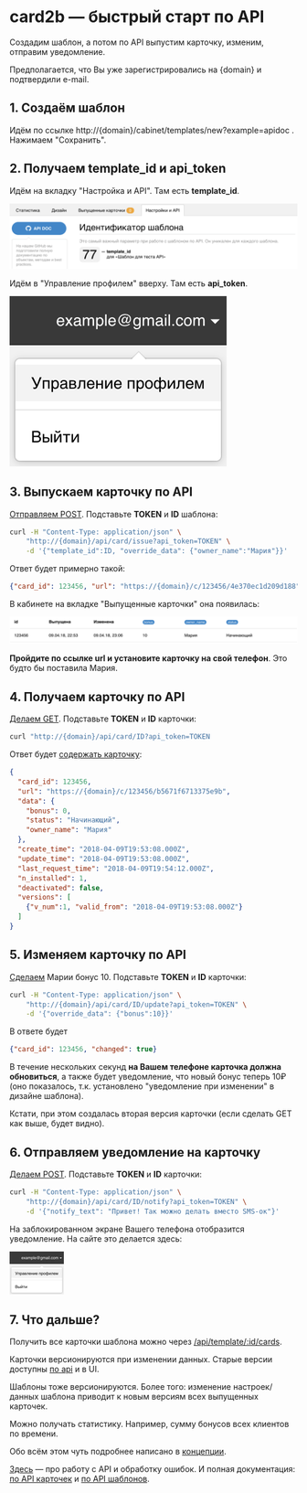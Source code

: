 # card2b — быстрый старт по API

Создадим шаблон, а потом по API выпустим карточку, изменим, отправим уведомление.

Предполагается, что Вы уже зарегистрировались на {domain} и подтвердили e-mail.


## 1. Создаём шаблон

Идём по ссылке http://{domain}/cabinet/templates/new?example=apidoc . 
Нажимаем "Сохранить".


## 2. Получаем template_id и api_token

Идём на вкладку "Настройка и API". Там есть **template_id**.

![template_id](../img/screen_quickstart_id.png)

Идём в "Управление профилем" вверху. Там есть **api_token**.

![profile](../img/screen_quickstart_profile.png)


## 3. Выпускаем карточку по API

[Отправляем POST](./cards.md#api_card_issue). Подставьте **TOKEN** и **ID** шаблона:

```bash
curl -H "Content-Type: application/json" \
    "http://{domain}/api/card/issue?api_token=TOKEN" \
    -d '{"template_id":ID, "override_data": {"owner_name":"Мария"}}'
```  

Ответ будет примерно такой:

```json
{"card_id": 123456, "url": "https://{domain}/c/123456/4e370ec1d209d188"}
```

В кабинете на вкладке "Выпущенные карточки" она появилась: 

![issued card](../img/screen_quickstart_ui1.png)

**Пройдите по ссылке url и установите карточку на свой телефон**. Это будто бы поставила Мария. 


## 4. Получаем карточку по API

[Делаем GET](./cards.md#api_card_get). Подставьте **TOKEN** и **ID** карточки: 

```bash
curl "http://{domain}/api/card/ID?api_token=TOKEN
```

Ответ будет [содержать карточку](./working-with-api.md#card):

```json
{
  "card_id": 123456,
  "url": "https://{domain}/c/123456/b5671f6713375e9b",
  "data": {
    "bonus": 0,
    "status": "Начинающий",
    "owner_name": "Мария"
  },
  "create_time": "2018-04-09T19:53:08.000Z",
  "update_time": "2018-04-09T19:53:08.000Z",
  "last_request_time": "2018-04-09T19:54:12.000Z",
  "n_installed": 1,
  "deactivated": false,
  "versions": [ 
    {"v_num":1, "valid_from": "2018-04-09T19:53:08.000Z"} 
  ]
}
```


## 5. Изменяем карточку по API

[Сделаем](./cards.md#api_card_update) Марии бонус 10. Подставьте **TOKEN** и **ID** карточки:

```bash
curl -H "Content-Type: application/json" \
    "http://{domain}/api/card/ID/update?api_token=TOKEN" \
    -d '{"override_data": {"bonus":10}}'
```  

В ответе будет

```json
{"card_id": 123456, "changed": true}
```

В течение нескольких секунд **на Вашем телефоне карточка должна обновиться**, а также будет уведомление, что новый бонус теперь 10₽ 
(оно показалось, т.к. установлено "уведомление при изменении" в дизайне шаблона).

Кстати, при этом создалась вторая версия карточки (если сделать GET как выше, будет видно). 


## 6. Отправляем уведомление на карточку

[Делаем POST](./cards.md#api_card_notify). Подставьте **TOKEN** и **ID** карточки:

```bash
curl -H "Content-Type: application/json" \
    "http://{domain}/api/card/ID/notify?api_token=TOKEN" \
    -d '{"notify_text": "Привет! Так можно делать вместо SMS-ок"}'
```  

На заблокированном экране Вашего телефона отобразится уведомление. На сайте это делается здесь:
 
![issued card](../img/screen_quickstart_ui2.png)


## 7. Что дальше?

Получить все карточки шаблона можно через [/api/template/:id/cards](./templates.md#api_template_cards).

Карточки версионируются при изменении данных. Старые версии доступны [по api](./cards.md#api_card_get_vnum) и в UI.

Шаблоны тоже версионируются. Более того: изменение настроек/данных шаблона приводит к новым версиям всех выпущенных карточек.

Можно получать статистику. Например, сумму бонусов всех клиентов по времени.

Обо всём этом чуть подробнее написано в [концепции](./basic-concepts.md).

[Здесь](./working-with-api.md) — про работу с API и обработку ошибок. 
И полная документация: [по API карточек](./cards.md) и [по API шаблонов](./templates.md).

